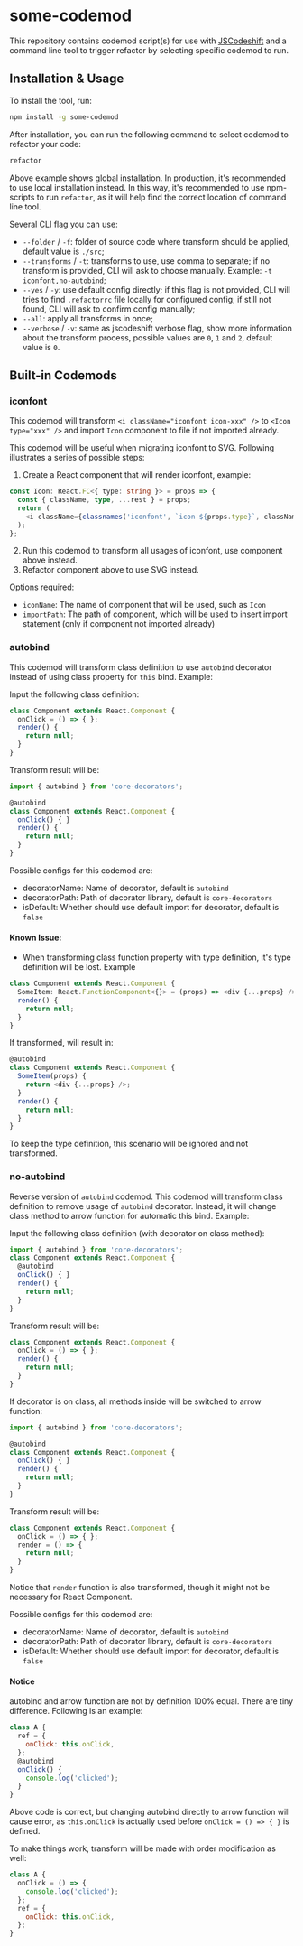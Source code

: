 # some-codemod

This repository contains codemod script(s) for use with [JSCodeshift](https://github.com/facebook/jscodeshift) and a command line tool to trigger refactor by selecting specific codemod to run.

## Installation & Usage

To install the tool, run:

```bash
npm install -g some-codemod
```

After installation, you can run the following command to select codemod to refactor your code:

```bash
refactor
```

Above example shows global installation. In production, it's recommended to use local installation instead. In this way, it's recommended to use npm-scripts to run `refactor`, as it will help find the correct location of command line tool.

Several CLI flag you can use:

+ `--folder` / `-f`: folder of source code where transform should be applied, default value is `./src`;
+ `--transforms` / `-t`: transforms to use, use comma to separate; if no transform is provided, CLI will ask to choose manually. Example: `-t iconfont,no-autobind`;
+ `--yes` / `-y`: use default config directly; if this flag is not provided, CLI will tries to find `.refactorrc` file locally for configured config; if still not found, CLI will ask to confirm config manually;
+ `--all`: apply all transforms in once;
+ `--verbose` / `-v`: same as jscodeshift verbose flag, show more information about the transform process, possible values are `0`, `1` and `2`, default value is `0`.

## Built-in Codemods

### iconfont

This codemod will transform `<i className="iconfont icon-xxx" />` to `<Icon type="xxx" />` and import `Icon` component to file if not imported already.

This codemod will be useful when migrating iconfont to SVG. Following illustrates a series of possible steps:

1. Create a React component that will render iconfont, example:

```typescript
const Icon: React.FC<{ type: string }> = props => {
  const { className, type, ...rest } = props;
  return (
    <i className={classnames('iconfont', `icon-${props.type}`, className)} {...rest} />
  );
};
```

2. Run this codemod to transform all usages of iconfont, use component above instead.
3. Refactor component above to use SVG instead.

Options required:

+ `iconName`: The name of component that will be used, such as `Icon`
+ `importPath`: The path of component, which will be used to insert import statement (only if component not imported already)

### autobind

This codemod will transform class definition to use `autobind` decorator instead of using class property for `this` bind. Example:

Input the following class definition:

```javascript
class Component extends React.Component {
  onClick = () => { };
  render() {
    return null;
  }
}
```

Transform result will be:

```javascript
import { autobind } from 'core-decorators';

@autobind
class Component extends React.Component {
  onClick() { }
  render() {
    return null;
  }
}
```

Possible configs for this codemod are:

+ decoratorName: Name of decorator, default is `autobind`
+ decoratorPath: Path of decorator library, default is `core-decorators`
+ isDefault: Whether should use default import for decorator, default is `false`

#### Known Issue:

+ When transforming class function property with type definition, it's type definition will be lost. Example

```typescript
class Component extends React.Component {
  SomeItem: React.FunctionComponent<{}> = (props) => <div {...props} />;
  render() {
    return null;
  }
}
```

If transformed, will result in:

```typescript
@autobind
class Component extends React.Component {
  SomeItem(props) {
    return <div {...props} />;
  }
  render() {
    return null;
  }
}
```

To keep the type definition, this scenario will be ignored and not transformed.

### no-autobind

Reverse version of `autobind` codemod. This codemod will transform class definition to remove usage of `autobind` decorator. Instead, it will change class method to arrow function for automatic this bind. Example:

Input the following class definition (with decorator on class method):

```javascript
import { autobind } from 'core-decorators';
class Component extends React.Component {
  @autobind
  onClick() { }
  render() {
    return null;
  }
}
```

Transform result will be:

```javascript
class Component extends React.Component {
  onClick = () => { };
  render() {
    return null;
  }
}
```

If decorator is on class, all methods inside will be switched to arrow function:

```javascript
import { autobind } from 'core-decorators';

@autobind
class Component extends React.Component {
  onClick() { }
  render() {
    return null;
  }
}
```

Transform result will be:

```javascript
class Component extends React.Component {
  onClick = () => { };
  render = () => {
    return null;
  }
}
```

Notice that `render` function is also transformed, though it might not be necessary for React Component.

Possible configs for this codemod are:

+ decoratorName: Name of decorator, default is `autobind`
+ decoratorPath: Path of decorator library, default is `core-decorators`
+ isDefault: Whether should use default import for decorator, default is `false`

#### Notice

autobind and arrow function are not by definition 100% equal. There are tiny difference. Following is an example:

```javascript
class A {
  ref = {
    onClick: this.onClick,
  };
  @autobind
  onClick() {
    console.log('clicked');
  }
}
```

Above code is correct, but changing autobind directly to arrow function will cause error, as `this.onClick` is actually used before `onClick = () => { }` is defined.

To make things work, transform will be made with order modification as well:

```javascript
class A {
  onClick = () => {
    console.log('clicked');
  };
  ref = {
    onClick: this.onClick,
  };
}
```
